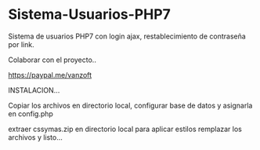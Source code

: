 # Sistema-Usuarios-PHP7
Sistema de usuarios PHP7 con login ajax, restablecimiento de contraseña por link. 


Colaborar con el proyecto.. 

https://paypal.me/vanzoft


INSTALACION... 

Copiar los archivos en directorio local, configurar base de datos y asignarla en config.php

extraer cssymas.zip en directorio local para aplicar estilos remplazar los archivos y listo... 
